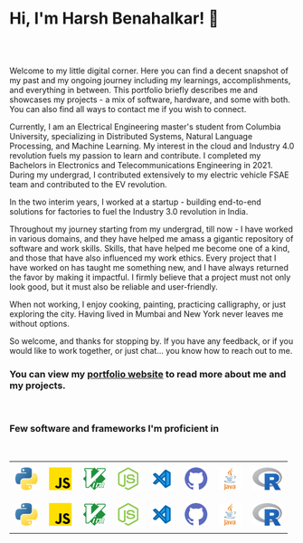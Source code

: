 
<div id="name">

# Hi, I'm Harsh Benahalkar! 👋
<br>

<!-- ### I'm an Engineer -->
<br>
</div>

<div id="about">

Welcome to my little digital corner. Here you can find a decent snapshot of my past and my ongoing journey including my learnings, accomplishments, and everything in between. This portfolio briefly describes me and showcases my projects - a mix of software, hardware, and some with both. You can also find all ways to contact me if you wish to connect.<br>

Currently, I am an Electrical Engineering master's student from Columbia University, specializing in Distributed Systems, Natural Language Processing, and Machine Learning. My interest in the cloud and Industry 4.0 revolution fuels my passion to learn and contribute. I completed my Bachelors in Electronics and Telecommunications Engineering in 2021. During my undergrad, I contributed extensively to my electric vehicle FSAE team and contributed to the EV revolution.<br>

In the two interim years, I worked at a startup - building end-to-end solutions for factories to fuel the Industry 3.0 revolution in India.<br> 

Throughout my journey starting from my undergrad, till now - I have worked in various domains, and they have helped me amass a gigantic repository of software and work skills. Skills, that have helped me become one of a kind, and those that have also influenced my work ethics. Every project that I have worked on has taught me something new, and I have always returned the favor by making it impactful. I firmly believe that a project must not only look good, but it must also be reliable and user-friendly.<br>  

When not working, I enjoy cooking, painting, practicing calligraphy, or just exploring the city. Having lived in Mumbai and New York never leaves me without options.<br>

So welcome, and thanks for stopping by. If you have any feedback, or if you would like to work together, or just chat... you know how to reach out to me.

</div>

<div id="links">

### You can view my <a href="https://benahalkar.github.io/" target="_blank">portfolio website</a> to read more about me and my projects.
</div>


<br>

<div id="skills_text">
    
### Few software and frameworks I'm proficient in

</div>

<br>

<!-- <img src="https://raw.githubusercontent.com/github/explore/80688e429a7d4ef2fca1e82350fe8e3517d3494d/topics/python/python.png" alt="Python" height="40" style="vertical-align:top; margin:4px">
<img src="https://raw.githubusercontent.com/github/explore/80688e429a7d4ef2fca1e82350fe8e3517d3494d/topics/javascript/javascript.png" alt="Javascript" height="40" style="vertical-align:top; margin:4px">
<img src="https://raw.githubusercontent.com/github/explore/80688e429a7d4ef2fca1e82350fe8e3517d3494d/topics/visual-studio-code/visual-studio-code.png" alt="VS Code" height="40" style="vertical-align:top; margin:4px">
<img src="https://raw.githubusercontent.com/github/explore/80688e429a7d4ef2fca1e82350fe8e3517d3494d/topics/nodejs/nodejs.png" alt="NodeJS" height="40" style="vertical-align:top; margin:4px">
<img src="https://raw.githubusercontent.com/github/explore/80688e429a7d4ef2fca1e82350fe8e3517d3494d/topics/terminal/terminal.png" alt="cmd" height="40" style="vertical-align:top; margin:4px">
<img src="https://raw.githubusercontent.com/github/explore/80688e429a7d4ef2fca1e82350fe8e3517d3494d/topics/java/java.png" alt="Java" height="40" style="vertical-align:top; margin:4px"> -->

<!-- <p align="center">

<img src="./images/python.png" alt="Python" height="40" style="margin: 10px;">
<img src="./images/javascript.png" alt="Javascript" height="40" style="margin: 10px;">
<img src="./images/vim.png" alt="Vim" height="40" style="margin: 10px;">
<img src="./images/nodejs.png" alt="NodeJS" height="40" style="margin: 10px;">
<img src="./images/vscode.png" alt="VSCode" height="40" style="margin: 10px;">
<img src="./images/github.png" alt="Github" height="40" style="margin: 10px;">
<img src="./images/java.png" alt="Java" height="40" style="margin: 10px;">
<img src="./images/R.png" alt="R" height="40" style="margin: 10px;">
<img src="./images/gcp.webp" alt="GCP" height="40" style="margin: 10px;">
<img src="./images/hadoop.svg" alt="Hadoop" height="40" style="margin: 10px;">
<img src="./images/linux.png" alt="Linux" height="40" style="margin: 10px;">
<img src="./images/nodered.svg" alt="Nodered" height="40" style="margin: 10px;">
<img src="./images/altium.png" alt="Altium" height="40" style="margin: 10px;">
<img src="./images/c.png" alt="C" height="40" style="margin: 10px;">
<img src="./images/cpp.png" alt="C++" height="40" style="margin: 10px;">
<img src="./images/airflow.png" alt="Airflow" height="40" style="margin: 10px;">
<img src="./images/tensorflow.png" alt="Tensorflow" height="40" style="margin: 10px;">
<img src="./images/scikit.png" alt="Scikit" height="40" style="margin: 10px;">
<img src="./images/git.png" alt="Git" height="40" style="margin: 10px;">
<img src="./images/huggingface.png" alt="HuggingFace" height="40" style="margin: 10px;">
<img src="./images/html_css_js.png" alt="HtmlCssJs" height="40" style="margin: 10px;">

</p> -->

<table align="center">
  <tr>
    <td style="padding: 10px 10px;"><img src="./images/python.png" alt="Python" height="40"></td>
    <td style="padding: 10px 10px;"><img src="./images/javascript.png" alt="Javascript" height="40"></td>
    <td style="padding: 10px 10px;"><img src="./images/vim.png" alt="Vim" height="40"></td>
    <td style="padding: 10px 10px;"><img src="./images/nodejs.png" alt="NodeJS" height="40"></td>
    <td style="padding: 10px 10px;"><img src="./images/vscode.png" alt="VSCode" height="40"></td>
    <td style="padding: 10px 10px;"><img src="./images/github.png" alt="Github" height="40"></td>
    <td style="padding: 10px 10px;"><img src="./images/java.png" alt="Java" height="40"></td>
    <td style="padding: 10px 10px;"><img src="./images/R.png" alt="R" height="40"></td>
  </tr>
  <tr>
    <td style="padding: 10px 10px;"><img src="./images/python.png" alt="Python" height="40"></td>
    <td style="padding: 10px 10px;"><img src="./images/javascript.png" alt="Javascript" height="40"></td>
    <td style="padding: 10px 10px;"><img src="./images/vim.png" alt="Vim" height="40"></td>
    <td style="padding: 10px 10px;"><img src="./images/nodejs.png" alt="NodeJS" height="40"></td>
    <td style="padding: 10px 10px;"><img src="./images/vscode.png" alt="VSCode" height="40"></td>
    <td style="padding: 10px 10px;"><img src="./images/github.png" alt="Github" height="40"></td>
    <td style="padding: 10px 10px;"><img src="./images/java.png" alt="Java" height="40"></td>
    <td style="padding: 10px 10px;"><img src="./images/R.png" alt="R" height="40"></td>
  </tr>
</table>